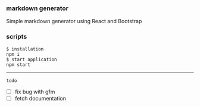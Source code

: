 ### markdown generator
Simple markdown generator using React and Bootstrap

### scripts
```
$ installation
npm i
$ start application
npm start
```
---

`todo`
- [ ] fix bug with gfm
- [ ] fetch documentation
